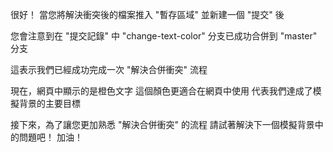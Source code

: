 很好！
當您將解決衝突後的檔案推入 "暫存區域" 
並新建一個 "提交" 後

您會注意到在 "提交記錄" 中
"change-text-color" 分支已成功合併到 "master" 分支

這表示我們已經成功完成一次 "解決合併衝突" 流程

現在，網頁中顯示的是橙色文字
這個顏色更適合在網頁中使用
代表我們達成了模擬背景的主要目標

接下來，為了讓您更加熟悉 "解決合併衝突" 的流程
請試著解決下一個模擬背景中的問題吧！
加油！
